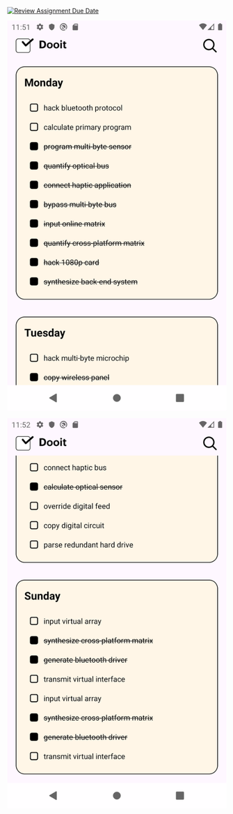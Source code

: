 [![Review Assignment Due Date](https://classroom.github.com/assets/deadline-readme-button-24ddc0f5d75046c5622901739e7c5dd533143b0c8e959d652212380cedb1ea36.svg)](https://classroom.github.com/a/McDAWv9O)

![image1.png](images%2Fimage1.png)

![image2.png](images%2Fimage2.png)